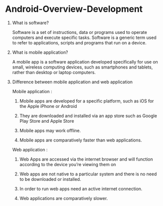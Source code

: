 # Android-Overview-Development

1) What is software?

   Software is a set of instructions, data or programs used to operate computers
   and execute specific tasks. Software is a generic term used to refer to
   applications, scripts and programs that run on a device.


2) What is mobile application?

   A mobile app is a software application developed specifically for use on small,
   wireless computing devices, such as smartphones and tablets, rather than
   desktop or laptop computers.


3) Difference between mobile application and web application 

   Mobile application :

   1) Mobile apps are developed for a specific
      platform, such as iOS for the Apple iPhone or
      Android

   2) They are downloaded and installed via an app
      store such as Google Play Store and Apple Store

   3) Mobile apps may work offline.

   4) Mobile apps are comparatively faster than web
      applications.


   Web application :

   1) Web Apps are accessed via the internet
      browser and will function according to the
      device you’re viewing them on

   2) Web apps are not native to a particular system
      and there is no need to be downloaded or
      installed.

   3) In order to run web apps need an active
      internet connection.

   4) Web applications are comparatively slower.
